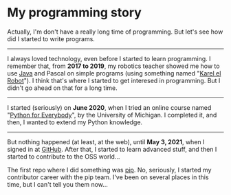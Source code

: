 # My programming story

Actually, I'm don't have a really long time of programming. But let's see how did I started to write programs.

****

I always loved technology, even before I started to learn programming. I remember that, from **2017 to 2019**, my robotics teacher
showed me how to use [Java](http://www.java.com) and Pascal on simple programs
(using something named "[Karel el Robot](https://www.olimpiadadeinformatica.org.mx/omi/omi/Material/Karel_el_Robot.aspx)").
I think that's where I started to get interesed in programming. But I didn't go ahead on that for a long time.

****

I started (seriously) on **June 2020**, when I tried an online course named "[Python for Everybody](https://www.coursera.org/learn/python/home/welcome)",
by the University of Michigan. I completed it, and then, I wanted to extend my Python knowledge.

****

But nothing happened (at least, at the web), until **May 3, 2021**, when I signed
in at [GitHub](https://github.com). After that, I started to learn advanced stuff,
and then I started to contribute to the OSS world...

The first repo where I did something was [pip](https://github.com/pypa/pip). No,
seriously, I started my contributor career with the pip team. I've been on several
places in this time, but I can't tell you them now...
